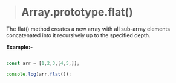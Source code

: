> # Array.prototype.flat()

The flat() method creates a new array with all sub-array elements concatenated into it recursively up to the specified depth.

**Example:-**

```javascript

const arr = [1,2,3,[4,5,]];

console.log(arr.flat());

```
